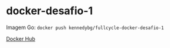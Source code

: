 # docker-desafio-1

Imagem Go: `docker push kennedybg/fullcycle-docker-desafio-1`

[Docker Hub](https://hub.docker.com/repository/docker/kennedybg/fullcycle-docker-desafio-1)
